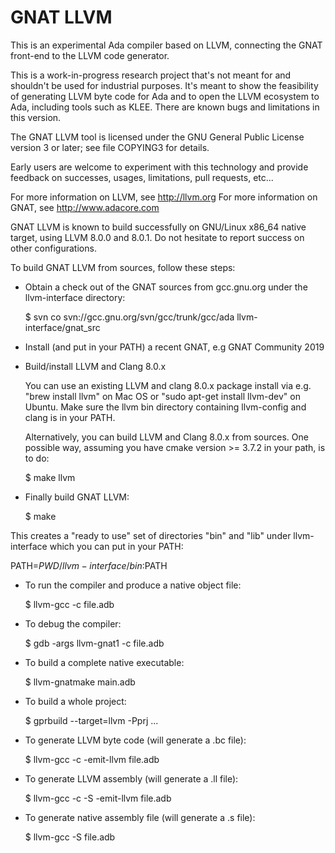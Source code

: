 GNAT LLVM
=========

This is an experimental Ada compiler based on LLVM, connecting the GNAT
front-end to the LLVM code generator.

This is a work-in-progress research project that's not meant for and
shouldn't be used for industrial purposes. It's meant to show the
feasibility of generating LLVM byte code for Ada and to open the LLVM
ecosystem to Ada, including tools such as KLEE.  There are known bugs and
limitations in this version.

The GNAT LLVM tool is licensed under the GNU General Public License version 3
or later; see file COPYING3 for details.

Early users are welcome to experiment with this technology and provide
feedback on successes, usages, limitations, pull requests, etc...

For more information on LLVM, see http://llvm.org
For more information on GNAT, see http://www.adacore.com

GNAT LLVM is known to build successfully on GNU/Linux x86_64 native target,
using LLVM 8.0.0 and 8.0.1. Do not hesitate to report success on other
configurations.

To build GNAT LLVM from sources, follow these steps:

- Obtain a check out of the GNAT sources from gcc.gnu.org under the
  llvm-interface directory:

  $ svn co svn://gcc.gnu.org/svn/gcc/trunk/gcc/ada llvm-interface/gnat_src

- Install (and put in your PATH) a recent GNAT, e.g GNAT Community 2019

- Build/install LLVM and Clang 8.0.x

  You can use an existing LLVM and clang 8.0.x package install via e.g.
  "brew install llvm" on Mac OS or "sudo apt-get install llvm-dev" on
  Ubuntu. Make sure the llvm bin directory containing llvm-config and clang
  is in your PATH.

  Alternatively, you can build LLVM and Clang 8.0.x from sources.  One
  possible way, assuming you have cmake version >= 3.7.2 in your path, is
  to do:

  $ make llvm

- Finally build GNAT LLVM:

  $ make

This creates a "ready to use" set of directories "bin" and "lib" under
llvm-interface which you can put in your PATH:

  PATH=$PWD/llvm-interface/bin:$PATH

- To run the compiler and produce a native object file:

  $ llvm-gcc -c file.adb

- To debug the compiler:

  $ gdb -args llvm-gnat1 -c file.adb

- To build a complete native executable:

  $ llvm-gnatmake main.adb

- To build a whole project:

  $ gprbuild --target=llvm -Pprj ...

- To generate LLVM byte code (will generate a .bc file):

  $ llvm-gcc -c -emit-llvm file.adb

- To generate LLVM assembly (will generate a .ll file):

  $ llvm-gcc -c -S -emit-llvm file.adb

- To generate native assembly file (will generate a .s file):

  $ llvm-gcc -S file.adb


